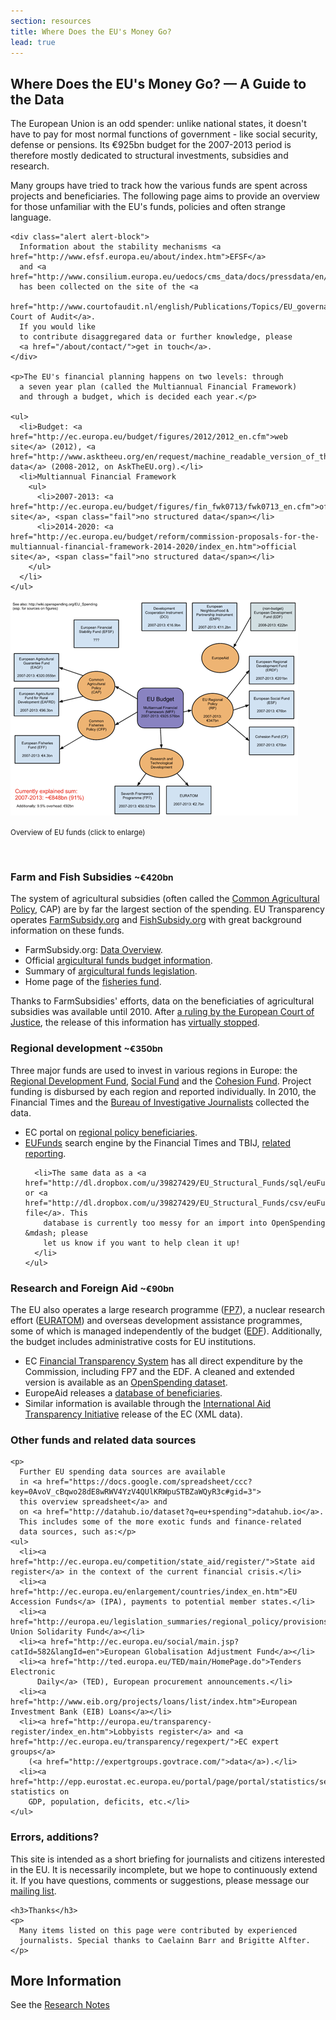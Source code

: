 ```yaml
---
section: resources
title: Where Does the EU's Money Go?
lead: true
---
```


<h2>Where Does the EU's Money Go? &mdash; A Guide to the Data</h2>

<div class="row">
  <div class="span6">
    <p>The European Union is an odd spender: unlike national
      states, it doesn't have to pay for most normal functions
      of government - like social security, defense or pensions. Its €925bn
      budget for the 2007-2013 period is therefore mostly dedicated to
      structural investments, subsidies and research.
    </p>
    <p>Many groups have tried to track how the various funds
      are spent across projects and beneficiaries. The following
      page aims to provide an overview for those unfamiliar
      with the EU's funds, policies and often strange language.
    </p>

    <div class="alert alert-block">
      Information about the stability mechanisms <a href="http://www.efsf.europa.eu/about/index.htm">EFSF</a>
      and <a href="http://www.consilium.europa.eu/uedocs/cms_data/docs/pressdata/en/ecofin/127788.pdf">ESM</a>
      has been collected on the site of the <a
                                               href="http://www.courtofaudit.nl/english/Publications/Topics/EU_governance_to_combat_the_economic_and_financial_crisis/Financial_stabilisation_instruments">Netherlands Court of Audit</a>.
      If you would like
      to contribute disaggregared data or further knowledge, please
      <a href="/about/contact/">get in touch</a>.
    </div>

    <p>The EU's financial planning happens on two levels: through
      a seven year plan (called the Multiannual Financial Framework)
      and through a budget, which is decided each year.</p>

    <ul>
      <li>Budget: <a href="http://ec.europa.eu/budget/figures/2012/2012_en.cfm">web site</a> (2012), <a href="http://www.asktheeu.org/en/request/machine_readable_version_of_the">XML data</a> (2008-2012, on AskTheEU.org).</li>
      <li>Multiannual Financial Framework
        <ul>
          <li>2007-2013: <a href="http://ec.europa.eu/budget/figures/fin_fwk0713/fwk0713_en.cfm">official site</a>, <span class="fail">no structured data</span></li>
          <li>2014-2020: <a href="http://ec.europa.eu/budget/reform/commission-proposals-for-the-multiannual-financial-framework-2014-2020/index_en.htm">official site</a>, <span class="fail">no structured data</span></li>
        </ul>
      </li>
    </ul>

  </div>
  <div class="span6">
    <a href="https://docs.google.com/drawings/d/19dXXjdSafEQFz0mAkRi2ynsrK_W9Y7eAHbjj2fWYfjU/edit"><img src="images/fundsmap.png"></a>
    <p>
      <small>Overview of EU funds (click to enlarge)</small>
    </p>
  </div>
</div>

<br/>

<div class="row">
  <div class="span4">
    <h3>Farm and Fish Subsidies <small>~€420bn</small></h3>
    <p>The system of agricultural subsidies (often called
      the <a href="http://en.wikipedia.org/wiki/Common_Agricultural_Policy">Common Agricultural Policy</a>, CAP) are by far the largest section of
      the spending. EU Transparency operates
      <a href="http://farmsubsidy.org/">FarmSubsidy.org</a> and
      <a href="http://fishsubsidy.org/">FishSubsidy.org</a> with
      great background information on these funds.</p>
    <ul>
      <li>FarmSubsidy.org: <a href="https://docs.google.com/spreadsheet/ccc?key=0Ajagl3TOC7X_dFlzQ0ljaUxUWVNmNE40TGdweWNlcEE">Data Overview</a>.
      <li>Official <a href="http://ec.europa.eu/agriculture/fin/budget/index_en.htm">argicultural funds budget information</a>.</li>
      <li>Summary of <a href="http://europa.eu/legislation_summaries/agriculture/general_framework/l11096_en.htm">argicultural funds legislation</a>.</li>
      <li>Home page of the <a href="http://ec.europa.eu/fisheries/cfp/eff/index_en.htm">fisheries fund</a>.</li>
    </ul>
    <div class="alert alert-block">
      Thanks to FarmSubsidies' efforts, data on the
      beneficiaties of agricultural subsidies was available until 2010.
      After <a href="http://eutransparency.org/initial-reaction-to-ecj-ruling/">a
        ruling by the European Court of Justice</a>, the release of this
      information has <a href="https://docs.google.com/document/pub?id=18IkIRXsX4hxWBR50h6S2FiVLesmFsah5wmJHgv_oZrM">virtually stopped</a>.
    </div>
  </div>
  <div class="span4">
    <h3>Regional development <small>~€350bn</small></h3>
    <p>Three major funds are used to invest in various regions in Europe:
      the <a href="http://europa.eu/legislation_summaries/employment_and_social_policy/job_creation_measures/l60015_en.htm">Regional Development Fund</a>, <a href="http://ec.europa.eu/esf/main.jsp?catId=440&langId=en">Social Fund</a> and the <a href="http://ec.europa.eu/regional_policy/thefunds/cohesion/index_en.cfm">Cohesion Fund</a>. Project
      funding is disbursed by each region and reported individually. In 2010,
      the Financial Times and the <a href="http://www.thebureauinvestigates.com/">Bureau of Investigative Journalists</a> collected the data.
    </p>
    <ul>
      <li>EC portal on <a href="http://ec.europa.eu/regional_policy/country/commu/beneficiaries/index_en.htm">regional policy beneficiaries</a>.</li>
      <li><a href="http://eufunds.ftdata.co.uk/">EUFunds</a> search engine by the
        Financial Times and TBIJ, <a href="http://www.thebureauinvestigates.com/2010/11/29/data-story-1/">related reporting</a>.</li>

      <li>The same data as a <a href="http://dl.dropbox.com/u/39827429/EU_Structural_Funds/sql/euFunds.sql">MySQL</a> or <a href="http://dl.dropbox.com/u/39827429/EU_Structural_Funds/csv/euFunds.csv">CSV file</a>. This
        database is currently too messy for an import into OpenSpending &mdash; please
        let us know if you want to help clean it up!
      </li>
    </ul>
  </div>
  <div class="span4">
    <h3>Research and Foreign Aid <small>~€90bn</small></h3>
    <p>The EU also operates a large research programme (<a href="http://cordis.europa.eu/fp7/home_en.html">FP7</a>), a nuclear research effort
      (<a href="http://ec.europa.eu/energy/nuclear/euratom/euratom_en.htm">EURATOM</a>) and overseas development assistance programmes, some of which is managed
      independently of the budget (<a href="http://ec.europa.eu/europeaid/how/finance/edf_en.htm">EDF</a>). Additionally, the budget includes administrative
      costs for EU institutions.</p>
    <ul>
      <li>EC <a href="http://ec.europa.eu/beneficiaries/fts/index_en.htm">Financial Transparency System</a> has all direct expenditure by the Commission, including FP7 and the EDF. A cleaned and extended version is available as an <a href="http://openspending.org/eu-commission-fts">OpenSpending dataset</a>.</li>
      <li>EuropeAid releases a <a href="http://ec.europa.eu/europeaid/work/funding/beneficiaries/index.cfm?lang=en">database of beneficiaries</a>.</li>
      <li>Similar information is available through the <a href="http://ec.europa.eu/europeaid/how/accountability/iati_en.htm">International Aid Transparency Initiative</a> release of the EC (XML data).</li>
    </ul>
  </div>

</div>

<div class="row">
  <div class="span8">
    <h3>Other funds and related data sources</h3>

    <p>
      Further EU spending data sources are available
      in <a href="https://docs.google.com/spreadsheet/ccc?key=0AvoV_cBqwo28dE8wRWV4YzV4QUlKRWpuSTBZaWQyR3c#gid=3">
      this overview spreadsheet</a> and
      on <a href="http://datahub.io/dataset?q=eu+spending">datahub.io</a>.
      This includes some of the more exotic funds and finance-related
      data sources, such as:</p>
    <ul>
      <li><a href="http://ec.europa.eu/competition/state_aid/register/">State aid register</a> in the context of the current financial crisis.</li>
      <li><a href="http://ec.europa.eu/enlargement/countries/index_en.htm">EU Accession Funds</a> (IPA), payments to potential member states.</li>
      <li><a href="http://europa.eu/legislation_summaries/regional_policy/provisions_and_instruments/g24217_en.htm">European Union Solidarity Fund</a></li>
      <li><a href="http://ec.europa.eu/social/main.jsp?catId=582&langId=en">European Globalisation Adjustment Fund</a></li>
      <li><a href="http://ted.europa.eu/TED/main/HomePage.do">Tenders Electronic
          Daily</a> (TED), European procurement announcements.</li>
      <li><a href="http://www.eib.org/projects/loans/list/index.htm">European Investment Bank (EIB) Loans</a></li>
      <li><a href="http://europa.eu/transparency-register/index_en.htm">Lobbyists register</a> and <a href="http://ec.europa.eu/transparency/regexpert/">EC expert groups</a>
        (<a href="http://expertgroups.govtrace.com/">data</a>).</li>
      <li><a href="http://epp.eurostat.ec.europa.eu/portal/page/portal/statistics/search_database">Eurostat</a>, statistics on
        GDP, population, deficits, etc.</li>
    </ul>
  </div>
  <div class="span4">
    <h3>Errors, additions?</h3>
    <p>
      This site is intended as a short briefing for journalists and
      citizens interested in the EU. It is necessarily incomplete, but we
      hope to continuously extend it. If you have questions, comments or
      suggestions, please message our <a href="/about/contact/">mailing
        list</a>.
    </p>

    <h3>Thanks</h3>
    <p>
      Many items listed on this page were contributed by experienced
      journalists. Special thanks to Caelainn Barr and Brigitte Alfter.
    </p>
  </div>
</div>

<h2>More Information</h2>

See the <a href="./notes/">Research Notes</a>
